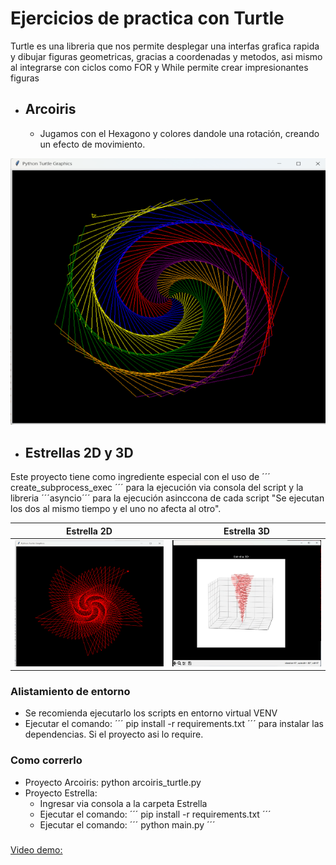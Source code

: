 # Ejercicios de practica con Turtle #
Turtle es una libreria que nos permite desplegar una interfas grafica rapida y dibujar figuras geometricas, gracias a coordenadas y metodos, asi mismo al integrarse con ciclos como FOR y While permite crear impresionantes figuras
* ## Arcoiris ##
    * Jugamos con el Hexagono y colores dandole una rotación, creando un efecto de movimiento.

![Example](https://github.com/vhngroup/Turtle_exercise/blob/main/static/Arcoiris.png)

* ## Estrellas 2D y 3D ##
Este proyecto tiene como ingrediente especial con el uso de ´´´ create_subprocess_exec ´´´ para la ejecución via consola del script y la libreria ´´´asyncio´´´ para la ejecución asinccona de cada script "Se ejecutan los dos al mismo tiempo y el uno no afecta al otro".

| Estrella 2D         | Estrella 3D         |
| :------------------------:|:------------------------:|
| ![2D](https://github.com/vhngroup/Turtle_exercise/blob/main/static/Estrella2D.png)|![3D](https://github.com/vhngroup/Turtle_exercise/blob/main/static/Estrella3D.png)|

### Alistamiento de entorno ###
*   Se recomienda ejecutarlo los scripts en entorno virtual VENV
* Ejecutar el comando: ´´´ pip install -r requirements.txt ´´´ para instalar las dependencias. Si el proyecto asi lo require.
### Como correrlo ### 
* Proyecto Arcoiris: python arcoiris_turtle.py
* Proyecto Estrella: 
    * Ingresar via consola a la carpeta Estrella
    * Ejecutar el comando: ´´´ pip install -r requirements.txt ´´´
    * Ejecutar el comando: ´´´ python main.py ´´´
###
[Video demo:](https://x.com/Victor__Noguera/status/1828447565471273461)

